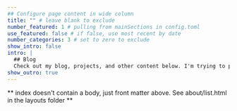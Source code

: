 ```yaml
---
## Configure page content in wide column
title: "" # leave blank to exclude
number_featured: 1 # pulling from mainSections in config.toml
use_featured: false # if false, use most recent by date
number_categories: 3 # set to zero to exclude
show_intro: false
intro: |
  ## Blog
  Check out my blog, projects, and other content below. I'm trying to post content but I suck at this and apparently can't make a blogpost appear on deployment even though I can see it when. I. serve. the. site. locally. 
show_outro: true
---
```


** index doesn't contain a body, just front matter above.
See about/list.html in the layouts folder **
